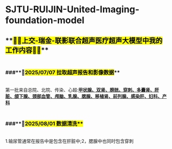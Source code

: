 # SJTU-RUIJIN-United-Imaging-foundation-model 
<h2>**<large><mark>🚀🚀上交-瑞金-联影联合超声医疗超声大模型中我的工作内容🚀🚀</mark></large>**</h2>
<h3><br>###**🐒<mark>2025/07/07 拉取超声报告和影像数据</mark>**</h3>
<br>  第一批来自总院、北院、传染、心超:<ins><b>甲状腺、双肾、膀胱、穿刺、多囊肾、肝脏、颌下腺、颈部血管、颅脑、乳腺、腮腺、移植肾、前列腺、感染肝、妇科、产科</b></ins>
<h3><br>###**🐒<mark>2025/08/01 数据清洗<mark>**</h3>
<br>1.输尿管通常在报告中是包含在肝脏中;2，腮腺中也同时包含穿刺
